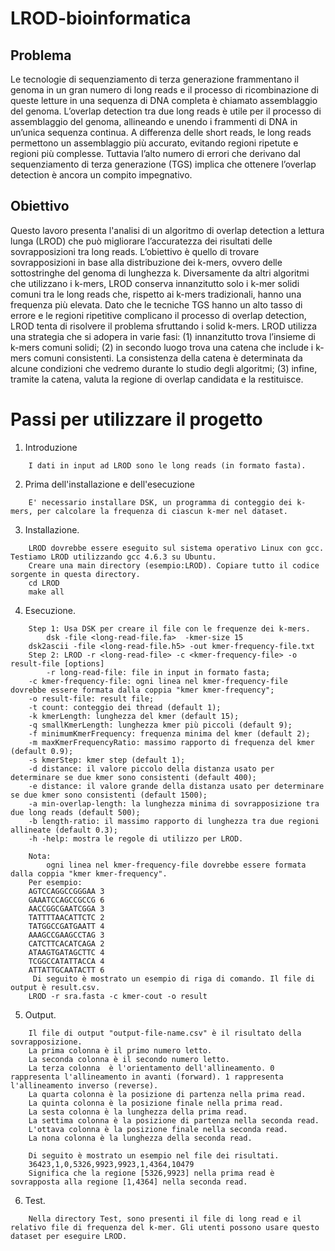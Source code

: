 # LROD-bioinformatica
## Problema 
Le tecnologie di sequenziamento di terza generazione frammentano il genoma in un gran numero di long reads e il processo di ricombinazione di queste letture in una sequenza di DNA completa è chiamato assemblaggio del genoma. L’overlap detection tra due long reads è utile per il processo di assemblaggio del genoma, allineando e unendo i frammenti di DNA in un’unica sequenza continua. A differenza delle short reads, le long reads permettono un assemblaggio più accurato, evitando regioni ripetute e regioni più complesse. Tuttavia l’alto numero di errori che derivano dal sequenziamento di terza generazione (TGS) implica che ottenere l’overlap detection è ancora un compito impegnativo. 
## Obiettivo
Questo lavoro presenta l'analisi di un algoritmo di overlap detection a lettura lunga (LROD) che può migliorare l’accuratezza dei risultati delle sovrapposizioni tra long reads. L’obiettivo è quello di trovare sovrapposizioni in base alla distribuzione dei k-mers, ovvero delle sottostringhe del genoma di lunghezza k. Diversamente da altri algoritmi che utilizzano i k-mers, LROD conserva innanzitutto solo i k-mer solidi comuni tra le long reads che, rispetto ai k-mers tradizionali, hanno una frequenza più elevata. Dato che le tecniche TGS hanno un alto tasso di errore e le regioni ripetitive complicano il processo di overlap detection, LROD tenta di risolvere il problema sfruttando i solid k-mers. LROD utilizza una strategia che si adopera in varie fasi:
(1) innanzitutto trova l’insieme di k-mers comuni solidi;
(2) in secondo luogo trova una catena che include i k-mers comuni consistenti. La consistenza della catena è determinata da alcune condizioni che vedremo durante lo studio degli algoritmi;
(3) infine, tramite la catena, valuta la regione di overlap candidata e la restituisce.

# Passi per utilizzare il progetto
1) Introduzione
```
    I dati in input ad LROD sono le long reads (in formato fasta).
```
2) Prima dell'installazione e dell'esecuzione
```
    E' necessario installare DSK, un programma di conteggio dei k-mers, per calcolare la frequenza di ciascun k-mer nel dataset.
```
3) Installazione.
```
    LROD dovrebbe essere eseguito sul sistema operativo Linux con gcc. Testiamo LROD utilizzando gcc 4.6.3 su Ubuntu.
    Creare una main directory (esempio:LROD). Copiare tutto il codice sorgente in questa directory.
	cd LROD
	make all
```
4) Esecuzione.
```
    Step 1: Usa DSK per creare il file con le frequenze dei k-mers.
        dsk -file <long-read-file.fa>  -kmer-size 15
	dsk2ascii -file <long-read-file.h5> -out kmer-frequency-file.txt
    Step 2: LROD -r <long-read-file> -c <kmer-frequency-file> -o result-file [options]
    	-r long-read-file: file in input in formato fasta;
	-c kmer-frequency-file: ogni linea nel kmer-frequency-file dovrebbe essere formata dalla coppia "kmer kmer-frequency";
	-o result-file: result file;
	-t count: conteggio dei thread (default 1);
	-k kmerLength: lunghezza del kmer (default 15);
	-q smallKmerLength: lunghezza kmer più piccoli (default 9);
	-f minimumKmerFrequency: frequenza minima del kmer (default 2);
	-m maxKmerFrequencyRatio: massimo rapporto di frequenza del kmer (default 0.9);
	-s kmerStep: kmer step (default 1);
	-d distance: il valore piccolo della distanza usato per determinare se due kmer sono consistenti (default 400);
	-e distance: il valore grande della distanza usato per determinare se due kmer sono consistenti (default 1500);
	-a min-overlap-length: la lunghezza minima di sovrapposizione tra due long reads (default 500);
	-b length-ratio: il massimo rapporto di lunghezza tra due regioni allineate (default 0.3); 
	-h -help: mostra le regole di utilizzo per LROD.
	
    Nota:
    	ogni linea nel kmer-frequency-file dovrebbe essere formata dalla coppia "kmer kmer-frequency".
	Per esempio:
	AGTCCAGGCCGGGAA 3
	GAAATCCAGCCGCCG 6
	AACCGGCGAATCGGA 3
	TATTTTAACATTCTC 2
	TATGGCCGATGAATT 4
	AAAGCCGAAGCCTAG 3
	CATCTTCACATCAGA 2
	ATAAGTGATAGCTTC 4
	TCGGCCATATTACCA 4
	ATTATTGCAATACTT 6
     Di seguito è mostrato un esempio di riga di comando. Il file di output è result.csv.
	LROD -r sra.fasta -c kmer-cout -o result
```
5) Output.
```
    Il file di output "output-file-name.csv" è il risultato della sovrapposizione.
    La prima colonna è il primo numero letto.
    La seconda colonna è il secondo numero letto.
    La terza colonna  è l'orientamento dell'allineamento. 0 rappresenta l'allineamento in avanti (forward). 1 rappresenta l'allineamento inverso (reverse).
    La quarta colonna è la posizione di partenza nella prima read.
    La quinta colonna è la posizione finale nella prima read.
    La sesta colonna è la lunghezza della prima read.
    La settima colonna è la posizione di partenza nella seconda read.
    L'ottava colonna è la posizione finale nella seconda read.
    La nona colonna è la lunghezza della seconda read.
    
    Di seguito è mostrato un esempio nel file dei risultati.
    36423,1,0,5326,9923,9923,1,4364,10479
    Significa che la regione [5326,9923] nella prima read è sovrapposta alla regione [1,4364] nella seconda read.
```
6) Test.
```
    Nella directory Test, sono presenti il ​​file di long read e il relativo file di frequenza del k-mer. Gli utenti possono usare questo dataset per eseguire LROD.
```
